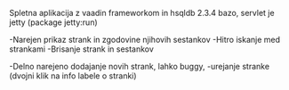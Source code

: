 Spletna aplikacija z vaadin frameworkom in hsqldb 2.3.4 bazo, servlet je jetty (package jetty:run)

-Narejen prikaz strank in zgodovine njihovih sestankov
-Hitro iskanje med strankami
-Brisanje strank in sestankov

-Delno narejeno dodajanje novih strank, lahko buggy,
-urejanje stranke (dvojni klik na info labele o stranki)
